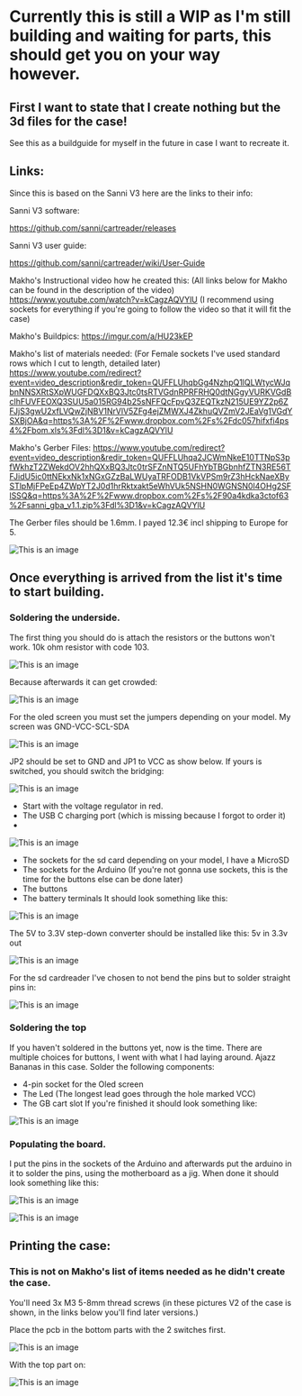 # Currently this is still a WIP as I'm still building and waiting for parts, this should get you on your way however.

## First I want to state that I create nothing but the 3d files for the case!
See this as a buildguide for myself in the future in case I want to recreate it.

## Links:

Since this is based on the Sanni V3 here are the links to their info:

Sanni V3 software:

https://github.com/sanni/cartreader/releases

Sanni V3 user guide:

https://github.com/sanni/cartreader/wiki/User-Guide

Makho's Instructional video how he created this: (All links below for Makho can be found in the description of the video)
https://www.youtube.com/watch?v=kCagzAQVYlU (I recommend using sockets for everything if you're going to follow the video so that it will fit the case)

Makho's Buildpics:
https://imgur.com/a/HU23kEP

Makho's list of materials needed:
(For Female sockets I've used standard rows which I cut to length, detailed later)
https://www.youtube.com/redirect?event=video_description&redir_token=QUFFLUhqbGg4NzhpQ1lQLWtycWJqbnNNSXRtSXpWUGFDQXxBQ3Jtc0tsRTVGdnRPRFRHQ0dtNGgyVURKVGdBclhFUVFEOXQ3SUU5a015RG94b25sNFFQcFpvQ3ZEQTkzN215UE9YZ2p6ZFJjS3gwU2xfLVQwZjNBV1NrVlV5ZFg4ejZMWXJ4ZkhuQVZmV2JEaVg1VGdYSXBjOA&q=https%3A%2F%2Fwww.dropbox.com%2Fs%2Fdc057hifxfi4ps4%2Fbom.xls%3Fdl%3D1&v=kCagzAQVYlU

Makho's Gerber Files:
https://www.youtube.com/redirect?event=video_description&redir_token=QUFFLUhqa2JCWmNkeE10TTNpS3pfWkhzT2ZWekdOV2hhQXxBQ3Jtc0trSFZnNTQ5UFhYbTBGbnhfZTN3RE56TFJidU5ic0ttNEkxNk1xNGxGZzBaLWUyaTRFODB1VkVPSm9rZ3hHckNaeXBySTlpMjFPeEp4ZWpYT2J0d1hrRktxakt5eWhVUk5NSHN0WGNSN0l4OHg2SFlSSQ&q=https%3A%2F%2Fwww.dropbox.com%2Fs%2F90a4kdka3ctof63%2Fsanni_gba_v1.1.zip%3Fdl%3D1&v=kCagzAQVYlU

The Gerber files should be 1.6mm. I payed 12.3€ incl shipping to Europe for 5. 

![This is an image](https://i.imgur.com/FQWu6kX.jpg)

## Once everything is arrived from the list it's time to start building. 
### Soldering the underside.
The first thing you should do is attach the resistors or the buttons won't work. 
10k ohm resistor with code 103.

![This is an image](https://i.imgur.com/OmdcHLY.jpg)

Because afterwards it can get crowded:

![This is an image](https://imgur.com/mURZnYB)

For the oled screen you must set the jumpers depending on your model.
My screen was GND-VCC-SCL-SDA

![This is an image](https://imgur.com/F35PndN)

JP2 should be set to GND and JP1 to VCC as show below. If yours is switched, you should switch the bridging:

![This is an image](https://imgur.com/lCxJEP9)

- Start with the voltage regulator in red.
- The USB C charging port (which is missing because I forgot to order it)
- 
![This is an image](https://imgur.com/e7E3ECT)

- The sockets for the sd card depending on your model, I have a MicroSD
- The sockets for the Arduino (If you're not gonna use sockets, this is the time for the buttons else can be done later)
- The buttons
- The battery terminals
It should look something like this:

![This is an image](https://imgur.com/EcQOmzu)


The 5V to 3.3V step-down converter should be installed like this:
5v   in
3.3v out

![This is an image](https://imgur.com/NCOpwEl)

For the sd cardreader I've chosen to not bend the pins but to solder straight pins in:

![This is an image](https://imgur.com/4MJYfZs)

### Soldering the top
If you haven't soldered in the buttons yet, now is the time.
There are multiple choices for buttons, I went with what I had laying around. Ajazz Bananas in this case.
Solder the following components:
- 4-pin socket for the Oled screen
- The Led (The longest lead goes through the hole marked VCC)
- The GB cart slot
If you're finished it should look something like:

![This is an image](https://imgur.com/Huo3bZH)

### Populating the board.

I put the pins in the sockets of the Arduino and afterwards put the arduino in it to solder the pins, using the motherboard as a jig.
When done it should look something like this:

![This is an image](https://imgur.com/GKp9fzA)

![This is an image](https://imgur.com/ZPWdfm6)


## Printing the case:
### This is not on Makho's list of items needed as he didn't create the case.
You'll need 3x M3 5-8mm thread screws 
(in these pictures V2 of the case is shown, in the links below you'll find later versions.)

Place the pcb in the bottom parts with the 2 switches first.

![This is an image](https://imgur.com/8PbXPuj)

With the top part on:

![This is an image](https://imgur.com/uNFuw9j)

